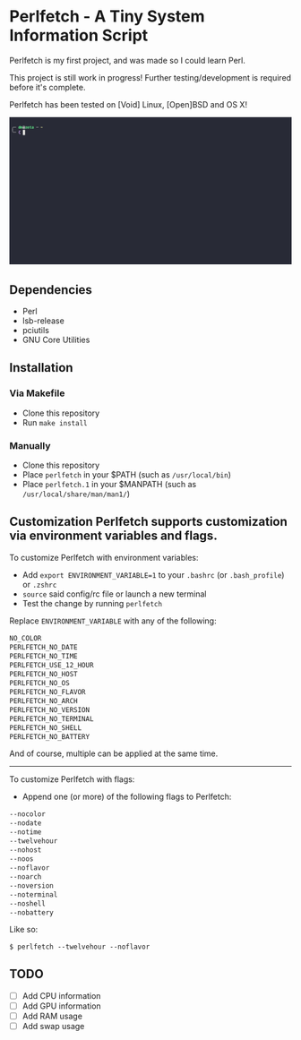 # Perlfetch - A Tiny System Information Script
Perlfetch is my first project, and was made so I could learn Perl.

This project is still work in progress! Further testing/development is required before it's complete.

Perlfetch has been tested on \[Void\] Linux, \[Open\]BSD and OS X!

![demo](perlfetch_demo.gif)

## Dependencies
- Perl
- lsb-release
- pciutils
- GNU Core Utilities

## Installation
### Via Makefile
- Clone this repository
- Run `make install`
### Manually
- Clone this repository
- Place `perlfetch` in your $PATH (such as `/usr/local/bin`)
- Place `perlfetch.1` in your $MANPATH (such as `/usr/local/share/man/man1/`)
## Customization Perlfetch supports customization via environment variables and flags.

To customize Perlfetch with environment variables:

- Add `export ENVIRONMENT_VARIABLE=1` to your `.bashrc` (or `.bash_profile`) or `.zshrc`
- `source` said config/rc file or launch a new terminal
- Test the change by running `perlfetch`

Replace `ENVIRONMENT_VARIABLE` with any of the following:

```
NO_COLOR
PERLFETCH_NO_DATE
PERLFETCH_NO_TIME
PERLFETCH_USE_12_HOUR
PERLFETCH_NO_HOST
PERLFETCH_NO_OS
PERLFETCH_NO_FLAVOR
PERLFETCH_NO_ARCH
PERLFETCH_NO_VERSION
PERLFETCH_NO_TERMINAL
PERLFETCH_NO_SHELL
PERLFETCH_NO_BATTERY
```

And of course, multiple can be applied at the same time.

---

To customize Perlfetch with flags:

- Append one (or more) of the following flags to Perlfetch:
```
--nocolor
--nodate
--notime
--twelvehour
--nohost
--noos
--noflavor
--noarch
--noversion
--noterminal
--noshell
--nobattery
```

Like so:

```
$ perlfetch --twelvehour --noflavor
```

## TODO
- [ ] Add CPU information
- [ ] Add GPU information
- [ ] Add RAM usage
- [ ] Add swap usage
